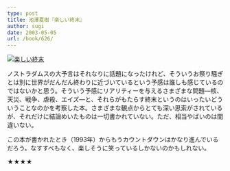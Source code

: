 ```yaml
---
type: post
title: 池澤夏樹『楽しい終末』
author: sugi
date: 2003-05-05
url: /book/626/
---
```

<a href="http://www.amazon.co.jp/exec/obidos/ASIN/4167561034/chezsugi-22/ref=nosim/" onclick="_gaq.push(['_trackEvent', 'outbound-article', 'http://www.amazon.co.jp/exec/obidos/ASIN/4167561034/chezsugi-22/ref=nosim/', '']);" name="amazletlink" target="_blank"><img src="http://i1.wp.com/ec2.images-amazon.com/images/I/51AWAYZHTHL.SL160.jpg?w=660" alt="楽しい終末" class="alignleft" data-recalc-dims="1" /></a>

ノストラダムスの大予言はそれなりに話題になったけれど、そういうお祭り騒ぎとは別に世界がだんだん終わりに近づいているという予感は誰しも感じているのではないかと思う。そういう予感にリアリティーを与えるさまざまな問題―核、天災、戦争、虐殺、エイズ―と、それらがもたらす終末というのはいったいどういうことなのかを考察した本。さまざまな観点からとても深い思索がされているが、それだけに結論めいたものは一切書かれていない。ただ、相当やばいのは間違いない。

この本が書かれたとき（1993年）からもうカウントダウンはかなり進んでいるだろう。なすすべもなく、楽しそうに笑っているしかないのかもしれない。

★★★★

